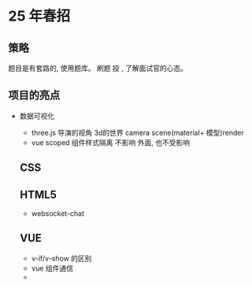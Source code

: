 # 25 年春招

## 策略

题目是有套路的, 使用题库。
刷题 投 , 了解面试官的心态。

## 项目的亮点
- 数据可视化
  - three.js
  导演的视角 3d的世界
  camera scene(material+ 模型)render
  - vue scoped 组件样式隔离 不影响 外面, 也不受影响


  ## CSS

  ## HTML5
  - websocket-chat

  ## VUE
  - v-if/v-show 的区别  
  - vue 组件通信
  -


    

